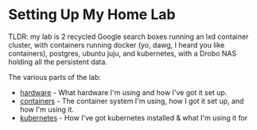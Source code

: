 # Setting Up My Home Lab

TLDR: my lab is 2 recycled Google search boxes running an lxd container cluster, with containers running docker (yo, 
dawg, I heard you like containers), postgres, ubuntu juju, and kubernetes, with a Drobo NAS holding all the persistent 
data.

The various parts of the lab: 

* [hardware](/lab/hardware.md) - What hardware I'm using and how I've got it set up.
* [containers](/lab/lxd.md) - The container system I'm using, how I got it set up, and how I'm using it.
* [kubernetes](/lab/kubernetes.md) - How I've got kubernetes installed & what I'm using it for

